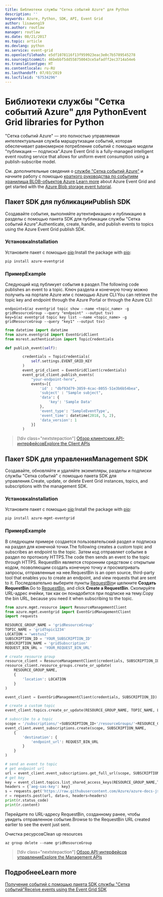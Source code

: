 ```yaml
---
title: Библиотеки службы "Сетка событий Azure" для Python
description: ''
keywords: Azure, Python, SDK, API, Event Grid
author: lisawong19
ms.author: routlaw
manager: routlaw
ms.date: 08/21/2017
ms.topic: article
ms.devlang: python
ms.service: event-grid
ms.openlocfilehash: e5df1078116f13f959923eac3e0c7b5789545278
ms.sourcegitcommit: 46bebbf5dd558750043ce5afadff2ec3714a54e6
ms.translationtype: HT
ms.contentlocale: ru-RU
ms.lasthandoff: 07/03/2019
ms.locfileid: "67534296"
---
```

# <a name="event-grid-libraries-for-python"></a><span data-ttu-id="fc59a-103">Библиотеки службы "Сетка событий Azure" для Python</span><span class="sxs-lookup"><span data-stu-id="fc59a-103">Event Grid libraries for Python</span></span>


<span data-ttu-id="fc59a-104">"Сетка событий Azure" — это полностью управляемая интеллектуальная служба маршрутизации событий, которая обеспечивает равномерное потребление событий с помощью модели "публикация — подписка".</span><span class="sxs-lookup"><span data-stu-id="fc59a-104">Azure Event Grid is a fully-managed intelligent event routing service that allows for uniform event consumption using a publish-subscribe model.</span></span>

<span data-ttu-id="fc59a-105">См. дополнительные сведения о [службе "Сетка событий Azure"](/azure/event-grid/overview) и начните работу с помощью [краткого руководства по событиям хранилища BLOB-объектов Azure](/azure/storage/blobs/storage-blob-event-quickstart).</span><span class="sxs-lookup"><span data-stu-id="fc59a-105">[Learn more](/azure/event-grid/overview) about Azure Event Grid and get started with the [Azure Blob storage event tutorial](/azure/storage/blobs/storage-blob-event-quickstart).</span></span> 

## <a name="publish-sdk"></a><span data-ttu-id="fc59a-106">Пакет SDK для публикации</span><span class="sxs-lookup"><span data-stu-id="fc59a-106">Publish SDK</span></span>

<span data-ttu-id="fc59a-107">Создавайте события, выполняйте аутентификацию и публикацию в разделы с помощью пакета SDK для публикации службы "Сетка событий Azure".</span><span class="sxs-lookup"><span data-stu-id="fc59a-107">Authenticate, create, handle, and publish events to topics using the Azure Event Grid publish SDK.</span></span>

### <a name="installation"></a><span data-ttu-id="fc59a-108">Установка</span><span class="sxs-lookup"><span data-stu-id="fc59a-108">Installation</span></span> 

<span data-ttu-id="fc59a-109">Установите пакет с помощью [pip](https://pip.pypa.io/en/stable/quickstart/):</span><span class="sxs-lookup"><span data-stu-id="fc59a-109">Install the package with [pip](https://pip.pypa.io/en/stable/quickstart/):</span></span>

```bash
pip install azure-eventgrid
```

### <a name="example"></a><span data-ttu-id="fc59a-110">Пример</span><span class="sxs-lookup"><span data-stu-id="fc59a-110">Example</span></span> 

<span data-ttu-id="fc59a-111">Следующий код публикует события в раздел.</span><span class="sxs-lookup"><span data-stu-id="fc59a-111">The following code publishes an event to a topic.</span></span> <span data-ttu-id="fc59a-112">Ключ раздела и конечную точку можно получить на портале Azure или с помощью Azure CLI:</span><span class="sxs-lookup"><span data-stu-id="fc59a-112">You can retrieve the topic key and endpoint through the Azure Portal or through the Azure CLI:</span></span>

```azurecli-interactive
endpoint=$(az eventgrid topic show --name <topic_name> -g gridResourceGroup --query "endpoint" --output tsv)
key=$(az eventgrid topic key list --name <topic_name> -g gridResourceGroup --query "key1" --output tsv)
```

```python
from datetime import datetime
from azure.eventgrid import EventGridClient
from msrest.authentication import TopicCredentials

def publish_event(self):

        credentials = TopicCredentials(
            self.settings.EVENT_GRID_KEY
        )
        event_grid_client = EventGridClient(credentials)
        event_grid_client.publish_events(
            "your-endpoint-here",
            events=[{
                'id' : "dbf93d79-3859-4cac-8055-51e3b6b54bea",
                'subject' : "Sample subject",
                'data': {
                    'key': 'Sample Data'
                },
                'event_type': 'SampleEventType',
                'event_time': datetime(2018, 5, 2),
                'data_version': 1
            }]
        )
```

> [!div class="nextstepaction"]
> [<span data-ttu-id="fc59a-113">Обзор клиентских API-интерфейсов</span><span class="sxs-lookup"><span data-stu-id="fc59a-113">Explore the Client APIs</span></span>](/python/api/overview/azure/eventgrid/client)

## <a name="management-sdk"></a><span data-ttu-id="fc59a-114">Пакет SDK для управления</span><span class="sxs-lookup"><span data-stu-id="fc59a-114">Management SDK</span></span>

<span data-ttu-id="fc59a-115">Создавайте, обновляйте и удаляйте экземпляры, разделы и подписки службы "Сетка событий" с помощью пакета SDK для управления.</span><span class="sxs-lookup"><span data-stu-id="fc59a-115">Create, update, or delete Event Grid instances, topics, and subscriptions with the management SDK.</span></span>

### <a name="installation"></a><span data-ttu-id="fc59a-116">Установка</span><span class="sxs-lookup"><span data-stu-id="fc59a-116">Installation</span></span> 

<span data-ttu-id="fc59a-117">Установите пакет с помощью [pip](https://pip.pypa.io/en/stable/quickstart/):</span><span class="sxs-lookup"><span data-stu-id="fc59a-117">Install the package with [pip](https://pip.pypa.io/en/stable/quickstart/):</span></span>

```bash
pip install azure-mgmt-eventgrid
```

### <a name="example"></a><span data-ttu-id="fc59a-118">Пример</span><span class="sxs-lookup"><span data-stu-id="fc59a-118">Example</span></span>

<span data-ttu-id="fc59a-119">В следующем примере создается пользовательский раздел и подписка на раздел для конечной точки.</span><span class="sxs-lookup"><span data-stu-id="fc59a-119">The following creates a custom topic and subscribes an endpoint to the topic.</span></span> <span data-ttu-id="fc59a-120">Затем код отправляет событие в раздел по протоколу HTTPS.</span><span class="sxs-lookup"><span data-stu-id="fc59a-120">The code then sends an event to the topic through HTTPS.</span></span>
<span data-ttu-id="fc59a-121">RequestBin является сторонним средством с открытым кодом, позволяющим создать конечную точку и просматривать запросы, отправленные на нее.</span><span class="sxs-lookup"><span data-stu-id="fc59a-121">RequestBin is an open source, third-party tool that enables you to create an endpoint, and view requests that are sent to it.</span></span> <span data-ttu-id="fc59a-122">Последовательно выберите пункты [RequestBin](https://requestbin.com)и щелкните **Создать RequestBin**.</span><span class="sxs-lookup"><span data-stu-id="fc59a-122">Go to [RequestBin](https://requestbin.com), and click **Create a RequestBin**.</span></span> <span data-ttu-id="fc59a-123">Скопируйте URL-адрес ячейки, так как он понадобится при подписке на тему.</span><span class="sxs-lookup"><span data-stu-id="fc59a-123">Copy the bin URL, because you need it when subscribing to the topic.</span></span>

```python
from azure.mgmt.resource import ResourceManagementClient
from azure.mgmt.eventgrid import EventGridManagementClient
import requests

RESOURCE_GROUP_NAME = 'gridResourceGroup'
TOPIC_NAME = 'gridTopic1234'
LOCATION = 'westus2'
SUBSCRIPTION_ID = 'YOUR_SUBSCRIPTION_ID'
SUBSCRIPTION_NAME = 'gridSubscription'
REQUEST_BIN_URL = 'YOUR_REQUEST_BIN_URL'

# create resource group
resource_client = ResourceManagementClient(credentials, SUBSCRIPTION_ID)
resource_client.resource_groups.create_or_update(
    RESOURCE_GROUP_NAME,
    {
        'location': LOCATION
    }
)

event_client = EventGridManagementClient(credentials, SUBSCRIPTION_ID)

# create a custom topic
event_client.topics.create_or_update(RESOURCE_GROUP_NAME, TOPIC_NAME, LOCATION)

# subscribe to a topic
scope = '/subscriptions/'+SUBSCRIPTION_ID+'/resourceGroups/'+RESOURCE_GROUP_NAME+'/providers/Microsoft.EventGrid/topics/'+TOPIC_NAME
event_client.event_subscriptions.create(scope, SUBSCRIPTION_NAME,
    {
        'destination': {
            'endpoint_url': REQUEST_BIN_URL
        }
    }
)

# send an event to topic
# get endpoint url
url = event_client.event_subscriptions.get_full_url(scope, SUBSCRIPTION_NAME).endpoint_url
# get key
key = event_client.topics.list_shared_access_keys(RESOURCE_GROUP_NAME,TOPIC_NAME).key1
headers = {'aeg-sas-key': key}
s = requests.get('https://raw.githubusercontent.com/Azure/azure-docs-json-samples/master/event-grid/customevent.json')
r = requests.post(url, data=s, headers=headers)
print(r.status_code)
print(r.content)
```
<span data-ttu-id="fc59a-124">Перейдите по URL-адресу RequestBin, созданному ранее, чтобы увидеть отправленное событие.</span><span class="sxs-lookup"><span data-stu-id="fc59a-124">Browse to the RequestBin URL created earlier to see the event just sent.</span></span>

<span data-ttu-id="fc59a-125">Очистка ресурсов</span><span class="sxs-lookup"><span data-stu-id="fc59a-125">Clean up resources</span></span>
```azurecli-interactive
az group delete --name gridResourceGroup
```

> [!div class="nextstepaction"]
> [<span data-ttu-id="fc59a-126">Обзор API-интерфейсов управления</span><span class="sxs-lookup"><span data-stu-id="fc59a-126">Explore the Management APIs</span></span>](/python/api/overview/azure/eventgrid/management)

## <a name="learn-more"></a><span data-ttu-id="fc59a-127">Подробнее</span><span class="sxs-lookup"><span data-stu-id="fc59a-127">Learn more</span></span>

[<span data-ttu-id="fc59a-128">Получение событий с помощью пакета SDK службы "Сетка событий"</span><span class="sxs-lookup"><span data-stu-id="fc59a-128">Receive events using the Event Grid SDK</span></span>](/azure/event-grid/receive-events)

